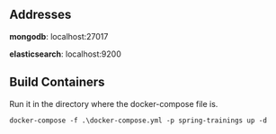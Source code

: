 Addresses
---
**mongodb**: localhost:27017

**elasticsearch**: localhost:9200

Build Containers
---
Run it in the directory where the docker-compose file is.
```
docker-compose -f .\docker-compose.yml -p spring-trainings up -d
```